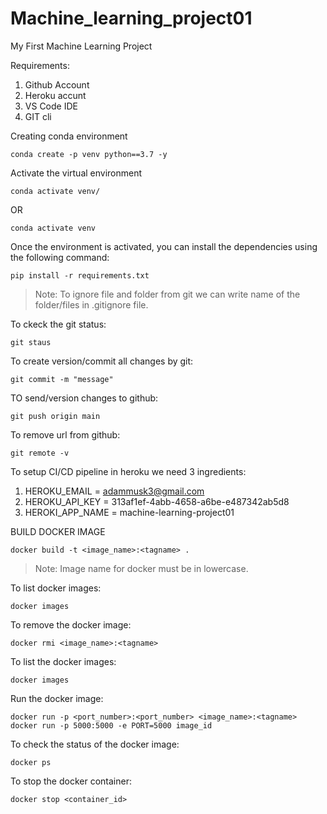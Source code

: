 # Machine_learning_project01
My First Machine Learning Project

Requirements:

1. Github Account
2. Heroku accunt
3. VS Code IDE 
4. GIT cli


Creating conda environment
```
conda create -p venv python==3.7 -y
````
Activate the virtual environment
```
conda activate venv/
```
OR
```
conda activate venv
```
Once the environment is activated, you can install the dependencies using the following command:

```
pip install -r requirements.txt
```

> Note: To ignore file and folder from git we can write name of the folder/files in .gitignore file.

To ckeck the git status:
```
git staus
```
To create version/commit all changes by git:
```
git commit -m "message"
```
TO send/version changes to github:
```
git push origin main
```
To remove url from github:
```
git remote -v
```

To setup CI/CD pipeline in heroku we need 3 ingredients:
1. HEROKU_EMAIL = adammusk3@gmail.com
2. HEROKU_API_KEY = 313af1ef-4abb-4658-a6be-e487342ab5d8
3. HEROKI_APP_NAME = machine-learning-project01

BUILD DOCKER IMAGE
```
docker build -t <image_name>:<tagname> .
```
> Note: Image name for docker must be in lowercase.

To list docker images:
```
docker images
```

To remove the docker image:
```
docker rmi <image_name>:<tagname>
```
To list the docker images:
```
docker images
```
Run the docker image:
```
docker run -p <port_number>:<port_number> <image_name>:<tagname>
docker run -p 5000:5000 -e PORT=5000 image_id
```
To check the status of the docker image:
```
docker ps
```

To stop the docker container:
```
docker stop <container_id>
``` 